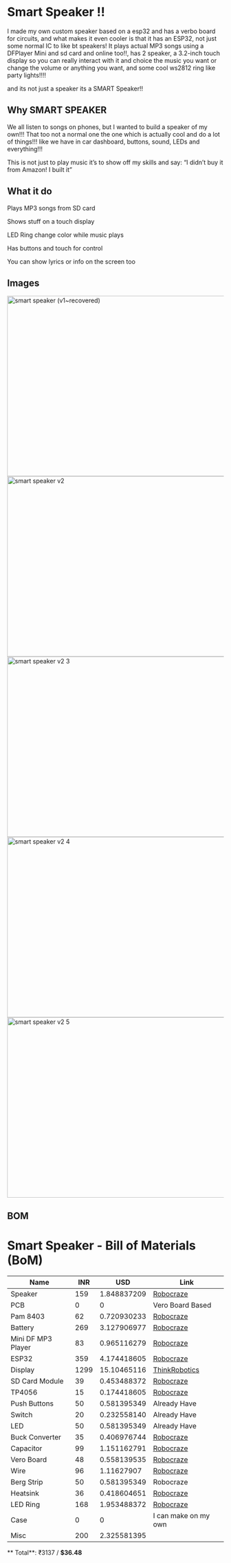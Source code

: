 # Smart Speaker !!
I made my own custom speaker based on a esp32 and has a verbo board for circuits, and what makes it even cooler is that it has an ESP32, not just some normal IC to like bt speakers! It plays actual MP3 songs using a DFPlayer Mini and sd card and online too!!, has 2 speaker, a 3.2-inch touch display so you can really interact with it and choice the music you want or change the volume or anything you want, and some cool ws2812 ring like party lights!!!!

and its not just a speaker its a SMART Speaker!!

## Why SMART SPEAKER
We all listen to songs on phones, but I wanted to  build a speaker of my own!!! That too not a normal one the one which is actually cool and do a lot of things!!! like we have in car dashboard, buttons, sound, LEDs and everything!!!

This is not just to play music it’s to show off my skills and say:
“I didn’t buy it from Amazon! I built it”


## What it do
 Plays MP3 songs from SD card

 Shows stuff on a touch display

 LED Ring change color while music plays

 Has buttons and touch for control

 You can show lyrics or info on the screen too

## Images 
<img width="1366" height="418" alt="smart speaker (v1~recovered)" src="https://github.com/user-attachments/assets/32c2bf0f-3062-4629-a9c3-890d73ee79eb" />
<img width="1366" height="418" alt="smart speaker v2" src="https://github.com/user-attachments/assets/91a1aed5-89dd-4b86-94ae-1cc67303d32c" />
<img width="1366" height="418" alt="smart speaker v2 3" src="https://github.com/user-attachments/assets/45d985ad-3f81-4ec6-9b67-4d3c33175987" />
<img width="1366" height="418" alt="smart speaker v2 4" src="https://github.com/user-attachments/assets/9a75901a-fd71-45da-b5a6-7c371bd201f5" />
<img width="1366" height="418" alt="smart speaker v2 5" src="https://github.com/user-attachments/assets/f4ddde04-a630-48c2-b272-a46086c18a52" />

## BOM
# Smart Speaker - Bill of Materials (BoM)

| Name               | INR  | USD         | Link                                                                                     |
|--------------------|------|-------------|------------------------------------------------------------------------------------------|
| Speaker            | 159  | 1.848837209 | [Robocraze](https://robocraze.com/products/0-5w-speaker)                                 |
| PCB                | 0    | 0           | Vero Board Based                                                                         |
| Pam 8403           | 62   | 0.720930233 | [Robocraze](https://robocraze.com/products/pam-8403-amplifier-module?_pos=5&_sid=a9763169e&_ss=r) |
| Battery            | 269  | 3.127906977 | [Robocraze](https://robocraze.com/products/3-7v-1500mah-lipo-rechargeable-battery-model-uk-523450p?_pos=6&_sid=a9763169e&_ss=r) |
| Mini DF MP3 Player | 83   | 0.965116279 | [Robocraze](https://robocraze.com/products/dfplayer-mini-mp3-module?_pos=8&_sid=a9763169e&_ss=r) |
| ESP32              | 359  | 4.174418605 | [Robocraze](https://robocraze.com/products/esp32-development-board?_pos=1&_psq=esp32&_ss=e&_v=1.0) |
| Display            | 1299 | 15.10465116 | [ThinkRobotics](https://thinkrobotics.com/products/inches-spi-tft-display-module-1?variant=16353637564488) |
| SD Card Module     | 39   | 0.453488372 | [Robocraze](https://robocraze.com/products/sd-card-module?_pos=1&_psq=sd+card&_ss=e&_v=1.0) |
| TP4056             | 15   | 0.174418605 | [Robocraze](https://robocraze.com/products/tp4056-lithium-battery-charging-board?_pos=11&_sid=fee95a296&_ss=r) |
| Push Buttons       | 50   | 0.581395349 | Already Have                                                                             |
| Switch             | 20   | 0.232558140 | Already Have                                                                             |
| LED                | 50   | 0.581395349 | Already Have                                                                             |
| Buck Converter     | 35   | 0.406976744 | [Robocraze](https://robocraze.com/products/mt3608-dc-dc-boost-module-2v-24v?_pos=7&_sid=7933f63bd&_ss=r) |
| Capacitor          | 99   | 1.151162791 | [Robocraze](https://robocraze.com/products/4700uf-25v-electrolytic-capacitor?_pos=3&_sid=7933f63bd&_ss=r) |
| Vero Board         | 48   | 0.558139535 | [Robocraze](https://robocraze.com/products/vero-board-3-x4)                              |
| Wire               | 96   | 1.11627907  | [Robocraze](https://robocraze.com/products/ribbon-cable-10-wire-1-meter?_pos=2&_sid=9b0283ae3&_ss=r) |
| Berg Strip         | 50   | 0.581395349 | Robocraze                                                                                |
| Heatsink           | 36   | 0.418604651 | [Robocraze](https://robocraze.com/products/aluminium-heatsink-50mmx45mmx18mm-silver-tone?_pos=2&_sid=da2b33be0&_ss=r) |
| LED Ring           | 168  | 1.953488372 | [Robocraze](https://robocraze.com/products/ws2812-16-bit-rgb-led-round?_pos=4&_sid=de4f34d6c&_ss=r) |
| Case               | 0    | 0           | I can make on my own                                                                     |
| Misc               | 200  | 2.325581395 |                                                                                          |


** Total**: ₹3137 / **$36.48**


